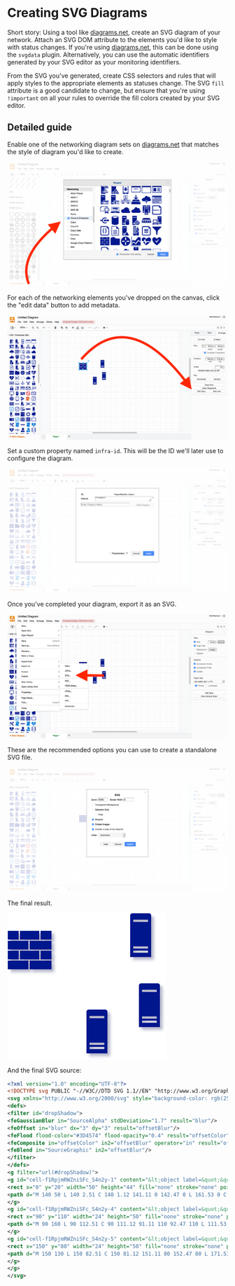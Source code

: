 # Creating SVG Diagrams

Short story: Using a tool like [diagrams.net], create an SVG diagram of your network. Attach an SVG DOM attribute to the elements you'd like to style with status changes. If you're using [diagrams.net], this can be done using the `svgdata` plugin. Alternatively, you can use the automatic identifiers generated by your SVG editor as your monitoring identifiers.

From the SVG you've generated, create CSS selectors and rules that will apply
styles to the appropriate elements as statuses change. The SVG `fill` attribute
is a good candidate to change, but ensure that you're using `!important` on all
your rules to override the fill colors created by your SVG editor.

## Detailed guide

Enable one of the networking diagram sets on [diagrams.net] that matches the style of diagram you'd like to create. 

![](https://raw.githubusercontent.com/mmastrac/stylus/master/docs/svg-demo/screen-1.png)

For each of the networking elements you've dropped on the canvas, click the "edit data" button to add metadata.

![](https://raw.githubusercontent.com/mmastrac/stylus/master/docs/svg-demo/screen-2.png)

Set a custom property named `infra-id`. This will be the ID we'll later use to configure the diagram.

![](https://raw.githubusercontent.com/mmastrac/stylus/master/docs/svg-demo/screen-3.png)

Once you've completed your diagram, export it as an SVG.

![](https://raw.githubusercontent.com/mmastrac/stylus/master/docs/svg-demo/screen-4.png)

These are the recommended options you can use to create a standalone SVG file.

![](https://raw.githubusercontent.com/mmastrac/stylus/master/docs/svg-demo/screen-5.png)

The final result.

![](https://raw.githubusercontent.com/mmastrac/stylus/master/docs/svg-demo/example.svg)

[diagrams.net]: https://app.diagrams.net/?splash=0&p=svgdata

And the final SVG source:

```svg
<?xml version="1.0" encoding="UTF-8"?>
<!DOCTYPE svg PUBLIC "-//W3C//DTD SVG 1.1//EN" "http://www.w3.org/Graphics/SVG/1.1/DTD/svg11.dtd">
<svg xmlns="http://www.w3.org/2000/svg" style="background-color: rgb(255, 255, 255);" xmlns:xlink="http://www.w3.org/1999/xlink" version="1.1" width="181" height="167" viewBox="-0.5 -0.5 181 167">
<defs>
<filter id="dropShadow">
<feGaussianBlur in="SourceAlpha" stdDeviation="1.7" result="blur"/>
<feOffset in="blur" dx="3" dy="3" result="offsetBlur"/>
<feFlood flood-color="#3D4574" flood-opacity="0.4" result="offsetColor"/>
<feComposite in="offsetColor" in2="offsetBlur" operator="in" result="offsetBlur"/>
<feBlend in="SourceGraphic" in2="offsetBlur"/>
</filter>
</defs>
<g filter="url(#dropShadow)">
<g id="cell-f1RpjmRWZniSFc_S4n2y-1" content="&lt;object label=&quot;&quot; infra-id=&quot;firewall&quot;/&gt;" data-label="" data-infra-id="firewall">
<rect x="0" y="20" width="50" height="44" fill="none" stroke="none" pointer-events="all"/><path d="M 0 64 L 0 54.01 L 23.64 54.01 L 23.64 64 Z M 25 54.01 L 50 54.01 L 50 64 L 25 64 Z M 37.5 52.75 L 37.5 42.71 L 50 42.71 L 50 52.75 Z M 36.04 42.71 L 36.04 52.75 L 13.91 52.75 L 13.91 42.71 Z M 12.55 52.75 L 0 52.75 L 0 42.66 L 12.55 42.66 Z M 23.59 41.44 L 0 41.44 L 0 31.4 L 23.59 31.4 Z M 25 31.4 L 50 31.4 L 50 41.44 L 25.1 41.44 Z M 37.5 30.09 L 37.5 20 L 50 20 L 50 30.09 Z M 36.04 20.05 L 36.04 30.09 L 13.91 30.09 L 13.91 20.05 Z M 12.45 30.09 L 0 30.09 L 0 20.05 L 12.45 20.05 Z" fill="#00188d" stroke="none" pointer-events="all"/></g><g id="cell-f1RpjmRWZniSFc_S4n2y-3" content="&lt;object label=&quot;&quot; infra-id=&quot;server-a&quot;/&gt;" data-label="" data-infra-id="server-a"><rect x="140" y="0" width="24" height="50" fill="none" stroke="none" pointer-events="all"/>
<path d="M 140 50 L 140 2.51 C 140 1.12 141.11 0 142.47 0 L 161.53 0 C 162.89 0 164 1.12 164 2.51 L 164 50 Z M 143.6 45.08 L 160.4 45.08 L 160.4 42.67 L 143.6 42.67 Z M 160.4 40.26 L 160.4 37.8 L 143.6 37.8 L 143.6 40.26 Z M 143.6 9.79 L 160.4 9.79 L 160.4 7.33 L 143.6 7.33 Z" fill="#00188d" stroke="none" pointer-events="all"/>
</g>
<g id="cell-f1RpjmRWZniSFc_S4n2y-4" content="&lt;object label=&quot;&quot; infra-id=&quot;server-c&quot;/&gt;" data-label="" data-infra-id="server-c">
<rect x="90" y="110" width="24" height="50" fill="none" stroke="none" pointer-events="all"/>
<path d="M 90 160 L 90 112.51 C 90 111.12 91.11 110 92.47 110 L 111.53 110 C 112.89 110 114 111.12 114 112.51 L 114 160 Z M 93.6 155.08 L 110.4 155.08 L 110.4 152.67 L 93.6 152.67 Z M 110.4 150.26 L 110.4 147.8 L 93.6 147.8 L 93.6 150.26 Z M 93.6 119.79 L 110.4 119.79 L 110.4 117.33 L 93.6 117.33 Z" fill="#00188d" stroke="none" pointer-events="all"/>
</g>
<g id="cell-f1RpjmRWZniSFc_S4n2y-5" content="&lt;object label=&quot;&quot; infra-id=&quot;server-b&quot;/&gt;" data-label="" data-infra-id="server-b">
<rect x="150" y="80" width="24" height="50" fill="none" stroke="none" pointer-events="all"/>
<path d="M 150 130 L 150 82.51 C 150 81.12 151.11 80 152.47 80 L 171.53 80 C 172.89 80 174 81.12 174 82.51 L 174 130 Z M 153.6 125.08 L 170.4 125.08 L 170.4 122.67 L 153.6 122.67 Z M 170.4 120.26 L 170.4 117.8 L 153.6 117.8 L 153.6 120.26 Z M 153.6 89.79 L 170.4 89.79 L 170.4 87.33 L 153.6 87.33 Z" fill="#00188d" stroke="none" pointer-events="all"/>
</g>
</g>
</svg>
```
